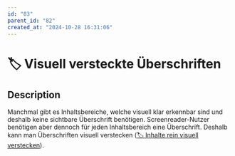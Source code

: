 ```yaml
---
id: "83"
parent_id: "82"
created_at: "2024-10-28 16:31:06"
---
```


# 🏷️ Visuell versteckte Überschriften

## Description

Manchmal gibt es Inhaltsbereiche, welche visuell klar erkennbar sind und deshalb keine sichtbare Überschrift benötigen. Screenreader-Nutzer benötigen aber dennoch für jeden Inhaltsbereich eine Überschrift. Deshalb kann man Überschriften visuell verstecken ([🏷️ Inhalte rein visuell verstecken](/en/tags/inhalte-rein-visuell-verstecken)).